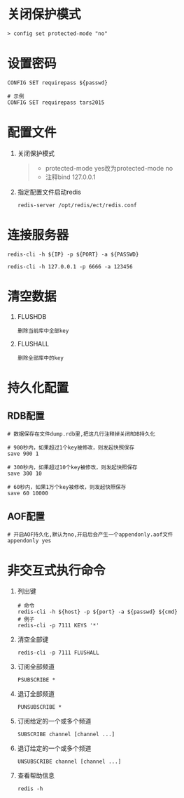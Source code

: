 # 关闭保护模式

```shell
> config set protected-mode "no"
```





# 设置密码

```shell
CONFIG SET requirepass ${passwd}

# 示例
CONFIG SET requirepass tars2015
```



# 配置文件

1. 关闭保护模式

   > + protected-mode yes改为protected-mode no
   > + 注释bind 127.0.0.1
   
2. 指定配置文件启动redis

   ```shell
   redis-server /opt/redis/ect/redis.conf
   ```

   



# 连接服务器

```shell
redis-cli -h ${IP} -p ${PORT} -a ${PASSWD}

redis-cli -h 127.0.0.1 -p 6666 -a 123456
```





#  清空数据

1. FLUSHDB

   ```
   删除当前库中全部key
   ```

2. FLUSHALL

   ```
   删除全部库中的key
   ```



# 持久化配置

## RDB配置

```shell
# 数据保存在文件dump.rdb里,把这几行注释掉关闭RDB持久化

# 900秒内，如果超过1个key被修改，则发起快照保存
save 900 1

# 300秒内，如果超过10个key被修改，则发起快照保存
save 300 10

# 60秒内，如果1万个key被修改，则发起快照保存
save 60 10000
```

## AOF配置

```shell
# 开启AOF持久化,默认为no,开启后会产生一个appendonly.aof文件
appendonly yes
```





# 非交互式执行命令

1. 列出键

   ```shell
   # 命令
   redis-cli -h ${host} -p ${port} -a ${passwd} ${cmd} 
   # 例子
   redis-cli -p 7111 KEYS '*'
   ```

2. 清空全部键

   ```shell
   redis-cli -p 7111 FLUSHALL
   ```

3. 订阅全部频道

   ```shell
   PSUBSCRIBE *
   ```

4. 退订全部频道

   ```shell
   PUNSUBSCRIBE *
   ```

5. 订阅给定的一个或多个频道

   ```shell
   SUBSCRIBE channel [channel ...]
   ```

6. 退订给定的一个或多个频道

   ```shell
   UNSUBSCRIBE channel [channel ...]
   ```

7. 查看帮助信息

   ```shell
   redis -h
   ```

   